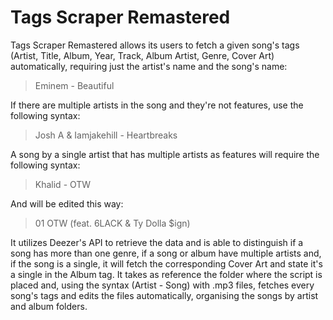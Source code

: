 # Tags Scraper Remastered
Tags Scraper Remastered allows its users to fetch a given song's tags (Artist, Title, Album, Year, Track, Album Artist, Genre, Cover Art) automatically, requiring just the artist's name and the song's name: 
> Eminem - Beautiful

If there are multiple artists in the song and they're not features, use the following syntax:
> Josh A & Iamjakehill - Heartbreaks

A song by a single artist that has multiple artists as features will require the following syntax:
> Khalid - OTW

And will be edited this way:
> 01 OTW (feat. 6LACK & Ty Dolla $ign)

It utilizes Deezer's API to retrieve the data and is able to distinguish if a song has more than one genre, if a song or album have multiple artists and, if the song is a single, it will fetch the corresponding Cover Art and state it's a single in the Album tag. It takes as reference the folder where the script is placed and, using the syntax (Artist - Song) with .mp3 files, fetches every song's tags and edits the files automatically, organising the songs by artist and album folders.
